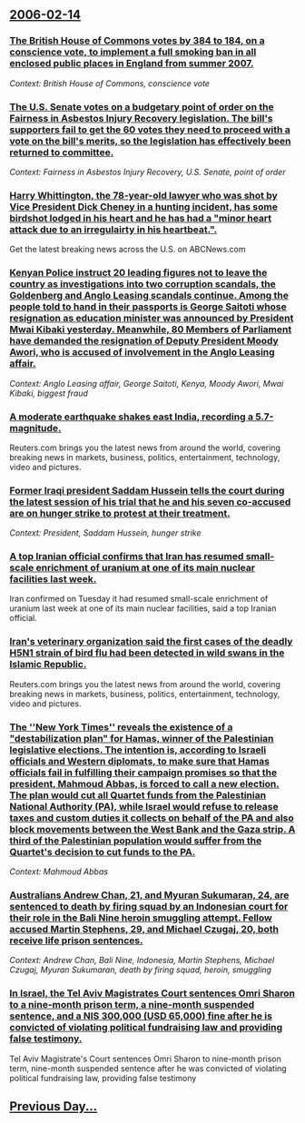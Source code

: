 ## [2006-02-14](/news/2006/02/14/index.md)

### [ The British House of Commons votes by 384 to 184, on a conscience vote, to implement a full smoking ban in all enclosed public places in England from summer 2007. ](/news/2006/02/14/the-british-house-of-commons-votes-by-384-to-184-on-a-conscience-vote-to-implement-a-full-smoking-ban-in-all-enclosed-public-places-in-en.md)
_Context: British House of Commons, conscience vote_

### [ The U.S. Senate votes on a budgetary point of order on the Fairness in Asbestos Injury Recovery legislation. The bill's supporters fail to get the 60 votes they need to proceed with a vote on the bill's merits, so the legislation has effectively been returned to committee. ](/news/2006/02/14/the-u-s-senate-votes-on-a-budgetary-point-of-order-on-the-fairness-in-asbestos-injury-recovery-legislation-the-bill-s-supporters-fail-to.md)
_Context: Fairness in Asbestos Injury Recovery, U.S. Senate, point of order_

### [ Harry Whittington, the 78-year-old lawyer who was shot by Vice President Dick Cheney in a hunting incident, has some birdshot lodged in his heart and he has had a "minor heart attack due to an irregulairty in his heartbeat.". ](/news/2006/02/14/harry-whittington-the-78-year-old-lawyer-who-was-shot-by-vice-president-dick-cheney-in-a-hunting-incident-has-some-birdshot-lodged-in-his.md)
Get the latest breaking news across the U.S. on ABCNews.com

### [ Kenyan Police instruct 20 leading figures not to leave the country as investigations into two corruption scandals, the Goldenberg and Anglo Leasing scandals continue. Among the people told to hand in their passports is George Saitoti whose resignation as education minister was announced by President Mwai Kibaki yesterday. Meanwhile, 80 Members of Parliament have demanded the resignation of Deputy President Moody Awori, who is accused of involvement in the Anglo Leasing affair. ](/news/2006/02/14/kenyan-police-instruct-20-leading-figures-not-to-leave-the-country-as-investigations-into-two-corruption-scandals-the-goldenberg-and-anglo.md)
_Context: Anglo Leasing affair, George Saitoti, Kenya, Moody Awori, Mwai Kibaki, biggest fraud_

### [ A moderate earthquake shakes east India, recording a 5.7-magnitude. ](/news/2006/02/14/a-moderate-earthquake-shakes-east-india-recording-a-5-7-magnitude.md)
Reuters.com brings you the latest news from around the world, covering breaking news in markets, business, politics, entertainment, technology, video and pictures.

### [ Former Iraqi president Saddam Hussein tells the court during the latest session of his trial that he and his seven co-accused are on hunger strike to protest at their treatment. ](/news/2006/02/14/former-iraqi-president-saddam-hussein-tells-the-court-during-the-latest-session-of-his-trial-that-he-and-his-seven-co-accused-are-on-hunger.md)
_Context: President, Saddam Hussein, hunger strike_

### [ A top Iranian official confirms that Iran has resumed small-scale enrichment of uranium at one of its main nuclear facilities last week. ](/news/2006/02/14/a-top-iranian-official-confirms-that-iran-has-resumed-small-scale-enrichment-of-uranium-at-one-of-its-main-nuclear-facilities-last-week.md)
Iran confirmed on Tuesday it had resumed small-scale enrichment of uranium last week at one of its main nuclear facilities, said a top Iranian official.

### [ Iran's veterinary organization said the first cases of the deadly H5N1 strain of bird flu had been detected in wild swans in the Islamic Republic. ](/news/2006/02/14/iran-s-veterinary-organization-said-the-first-cases-of-the-deadly-h5n1-strain-of-bird-flu-had-been-detected-in-wild-swans-in-the-islamic-re.md)
Reuters.com brings you the latest news from around the world, covering breaking news in markets, business, politics, entertainment, technology, video and pictures.

### [ The ''New York Times'' reveals the existence of a "destabilization plan" for Hamas, winner of the Palestinian legislative elections. The intention is, according to Israeli officials and Western diplomats, to make sure that Hamas officials fail in fulfilling their campaign promises so that the president, Mahmoud Abbas, is forced to call a new election. The plan would cut all Quartet funds from the Palestinian National Authority (PA), while Israel would refuse to release taxes and custom duties it collects on behalf of the PA and also block movements between the West Bank and the Gaza strip. A third of the Palestinian population would suffer from the Quartet's decision to cut funds to the PA. ](/news/2006/02/14/the-new-york-times-reveals-the-existence-of-a-destabilization-plan-for-hamas-winner-of-the-palestinian-legislative-elections-the-in.md)
_Context: Mahmoud Abbas_

### [ Australians Andrew Chan, 21, and Myuran Sukumaran, 24, are sentenced to death by firing squad by an Indonesian court for their role in the Bali Nine heroin smuggling attempt. Fellow accused Martin Stephens, 29, and Michael Czugaj, 20, both receive life prison sentences. ](/news/2006/02/14/australians-andrew-chan-21-and-myuran-sukumaran-24-are-sentenced-to-death-by-firing-squad-by-an-indonesian-court-for-their-role-in-the.md)
_Context: Andrew Chan, Bali Nine, Indonesia, Martin Stephens, Michael Czugaj, Myuran Sukumaran, death by firing squad, heroin, smuggling_

### [ In Israel, the Tel Aviv Magistrates Court sentences Omri Sharon to a nine-month prison term, a nine-month suspended sentence, and a NIS 300,000 (USD 65,000) fine after he is convicted of violating political fundraising law and providing false testimony. ](/news/2006/02/14/in-israel-the-tel-aviv-magistrates-court-sentences-omri-sharon-to-a-nine-month-prison-term-a-nine-month-suspended-sentence-and-a-nis-300.md)
Tel Aviv Magistrate&#39;s Court sentences Omri Sharon to nine-month prison term, nine-month suspended sentence after he was convicted of violating political fundraising law, providing false testimony

## [Previous Day...](/news/2006/02/13/index.md)

